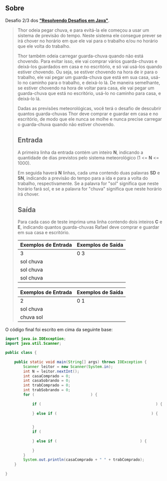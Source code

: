 ## Sobre

Desafio 2/3 dos [**"Resolvendo Desafios em Java"**](../../).

>Thor odeia pegar chuva, e para evitá-la ele começou a usar um sistema de previsão do tempo. Neste sistema ele consegue prever se irá chover no horário em que ele vai para o trabalho e/ou no horário que ele volta do trabalho.
>
>Thor também odeia carregar guarda-chuva quando não está chovendo. Para evitar isso, ele vai comprar vários guarda-chuvas e deixá-los guardados em casa e no escritório, e só vai usá-los quando estiver chovendo. Ou seja, se estiver chovendo na hora de ir para o trabalho, ele vai pegar um guarda-chuva que está em sua casa, usá-lo no caminho para o trabalho, e deixá-lo lá. De maneira semelhante, se estiver chovendo na hora de voltar para casa, ele vai pegar um guarda-chuva que está no escritório, usá-lo no caminho para casa, e deixá-lo lá.
>
>Dadas as previsões meteorológicas, você terá o desafio de descubrir quantos guarda-chuvas Thor deve comprar e guardar em casa e no escritório, de modo que ele nunca se molhe e nunca precise carregar o guarda-chuva quando não estiver chovendo.
> 
>## Entrada
>A primeira linha da entrada contém um inteiro **N**, indicando a quantidade de dias previstos pelo sistema meteorológico (1 <= **N** <= 1000).
>
>Em seguida haverá **N** linhas, cada uma contendo duas palavras **SD** e **SN**, indicando a previsão do tempo para a ida e para a volta do trabalho, respectivamente. Se a palavra for "sol" significa que neste horário fará sol, e se a palavra for "chuva" significa que neste horário irá chover.
> 
>
>## Saída
>
>Para cada caso de teste imprima uma linha contendo dois inteiros **C** e **E**, indicando quantos guarda-chuvas Rafael deve comprar e guardar em sua casa e escritório.
>
> 
>
>| Exemplos de Entrada             | Exemplos de Saída |
>| ------------------------------- | ----------------- |
>| 3 | 0 3               |
>| sol chuva |
>| sol chuva |
>| sol chuva |
>
>| Exemplos de Entrada             | Exemplos de Saída |
>| ------------------------------- | ----------------- |
>| 2 | 0 1               |
>| sol chuva |
>| chuva sol |

O código final foi escrito em cima da seguinte base:

```java
import java.io.IOException;
import java.util.Scanner;

public class {
	
    public static void main(String[] args) throws IOException {
        Scanner leitor = new Scanner(System.in);
        int N = leitor.nextInt();
        int casaComprado = 0;
        int casaSobrando = 0;
        int trabComprado = 0;
        int trabSobrando = 0;
        for (                         ) {
        	
        	if (                                                   ) {
        		
        	} else if (                                          ) {
        	  

        	}
        	if (                                                          ) {
        		 
        	} else if (                                     ) {
        		
        	}
        }
        System.out.println(casaComprado + " " + trabComprado);
    }
	
}
```